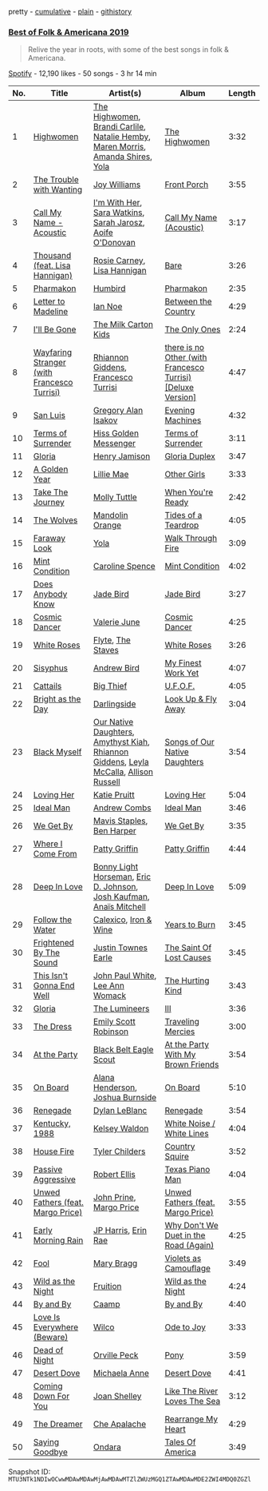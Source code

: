 pretty - [cumulative](/playlists/cumulative/37i9dQZF1DWYdLqwKCcDiy.md) - [plain](/playlists/plain/37i9dQZF1DWYdLqwKCcDiy) - [githistory](https://github.githistory.xyz/mackorone/spotify-playlist-archive/blob/main/playlists/plain/37i9dQZF1DWYdLqwKCcDiy)

### [Best of Folk & Americana 2019](https://open.spotify.com/playlist/37i9dQZF1DWYdLqwKCcDiy)

> Relive the year in roots, with some of the best songs in folk & Americana.

[Spotify](https://open.spotify.com/user/spotify) - 12,190 likes - 50 songs - 3 hr 14 min

| No. | Title | Artist(s) | Album | Length |
|---|---|---|---|---|
| 1 | [Highwomen](https://open.spotify.com/track/0CTNLJMN9dMG4cl5qgsZSv) | [The Highwomen](https://open.spotify.com/artist/3iyG1duuxWpcuWa57VSeZ0), [Brandi Carlile](https://open.spotify.com/artist/2sG4zTOLvjKG1PSoOyf5Ej), [Natalie Hemby](https://open.spotify.com/artist/32opPqLCT3sF24Aso7wTXw), [Maren Morris](https://open.spotify.com/artist/6WY7D3jk8zTrHtmkqqo5GI), [Amanda Shires](https://open.spotify.com/artist/5yN0nwLpUCaZ2gr67bndCN), [Yola](https://open.spotify.com/artist/2gqMBdyddvN82dzZt4ZF14) | [The Highwomen](https://open.spotify.com/album/7sGTt1N5XMIQPCYHAnO1Pl) | 3:32 |
| 2 | [The Trouble with Wanting](https://open.spotify.com/track/5ZUObJNpVt2l9GogUSfALc) | [Joy Williams](https://open.spotify.com/artist/4TCXgdDPm10ensLNCVnIYa) | [Front Porch](https://open.spotify.com/album/0vK1POb7cjZdlZkShnqEDu) | 3:55 |
| 3 | [Call My Name \- Acoustic](https://open.spotify.com/track/3cTbjXWKsCm1hg3TrUlFXC) | [I'm With Her](https://open.spotify.com/artist/3oXddLOOjkoUuC2sX1RMdr), [Sara Watkins](https://open.spotify.com/artist/1FDE7zZ6jmP8HHb9ej3mek), [Sarah Jarosz](https://open.spotify.com/artist/6nFBonVf7Lqaj05R0v5VGJ), [Aoife O'Donovan](https://open.spotify.com/artist/1f3ubTd6eyxuy30ddDJQQa) | [Call My Name \(Acoustic\)](https://open.spotify.com/album/1LqBXlceuWPGSLfxtQnikA) | 3:17 |
| 4 | [Thousand \(feat\. Lisa Hannigan\)](https://open.spotify.com/track/2QlPMIhutG3WHV26Eza8u9) | [Rosie Carney](https://open.spotify.com/artist/3Aut8hgiqZSy2qmJluZMU9), [Lisa Hannigan](https://open.spotify.com/artist/0z7Yuv7DuDQ5SaVn4VSlLt) | [Bare](https://open.spotify.com/album/11uRisUr2dNqeKIn8dhB3Z) | 3:26 |
| 5 | [Pharmakon](https://open.spotify.com/track/2J2oWsC3KGoqdUMIwcMRMU) | [Humbird](https://open.spotify.com/artist/0RLSq3hJOLcEezH3rTpnsB) | [Pharmakon](https://open.spotify.com/album/2aLrFMwpy2iZzAUHqh49Th) | 2:35 |
| 6 | [Letter to Madeline](https://open.spotify.com/track/1IUjddy3uFzP76h8Zl9vFI) | [Ian Noe](https://open.spotify.com/artist/2TEpPi5SFalflhpcQHq3lB) | [Between the Country](https://open.spotify.com/album/3I8X5k9o3KJHtxhQRWOQaf) | 4:29 |
| 7 | [I'll Be Gone](https://open.spotify.com/track/2z4NCsQxVucYfAeUU1ljE2) | [The Milk Carton Kids](https://open.spotify.com/artist/7fxtWEwKKrFaykKItspdYg) | [The Only Ones](https://open.spotify.com/album/72jSY4ND11mZ9qeOmIsVJh) | 2:24 |
| 8 | [Wayfaring Stranger \(with Francesco Turrisi\)](https://open.spotify.com/track/2njguLBr2BLfsRdHtg3WmT) | [Rhiannon Giddens](https://open.spotify.com/artist/1EI0NtLHoh9KBziYCeN1vM), [Francesco Turrisi](https://open.spotify.com/artist/4ds2NOrovBxUtTi29RWIBC) | [there is no Other \(with Francesco Turrisi\) \[Deluxe Version\]](https://open.spotify.com/album/6KI61E4x5f95xVkhly783t) | 4:47 |
| 9 | [San Luis](https://open.spotify.com/track/7gDNQLV9cr8449LFrQbk5J) | [Gregory Alan Isakov](https://open.spotify.com/artist/5sXaGoRLSpd7VeyZrLkKwt) | [Evening Machines](https://open.spotify.com/album/5K7PZiOlAn8sxxhh0QTFuJ) | 4:32 |
| 10 | [Terms of Surrender](https://open.spotify.com/track/4bHIsdXLSWWONWKv15L5YT) | [Hiss Golden Messenger](https://open.spotify.com/artist/37eqxl8DyLd5sQN54wYJbE) | [Terms of Surrender](https://open.spotify.com/album/23h1Qs3UhemYK1ekqgw1uk) | 3:11 |
| 11 | [Gloria](https://open.spotify.com/track/1FAKozGHHmuafTOj2ESuZt) | [Henry Jamison](https://open.spotify.com/artist/2XdtmipGVPmA62ptDgX8QC) | [Gloria Duplex](https://open.spotify.com/album/33kQ6VPlEEAQTctQZQmd1b) | 3:47 |
| 12 | [A Golden Year](https://open.spotify.com/track/7hIfyMsGQ04jaNRLXdzRMs) | [Lillie Mae](https://open.spotify.com/artist/32bF8EkwKNXBZyEo371paF) | [Other Girls](https://open.spotify.com/album/158vIXOymv1hbHh1pCG2fD) | 3:33 |
| 13 | [Take The Journey](https://open.spotify.com/track/3cGblMVSNAG6UgIsro3kQ0) | [Molly Tuttle](https://open.spotify.com/artist/4LX0KCPnH7gvxEbVXqXmAE) | [When You're Ready](https://open.spotify.com/album/1w0K4edsnTTxo2p6ZCErUV) | 2:42 |
| 14 | [The Wolves](https://open.spotify.com/track/6Q4GtzdnpQohD8JtEzRW1R) | [Mandolin Orange](https://open.spotify.com/artist/675tsBPpaZtqyiBwEf3ZEP) | [Tides of a Teardrop](https://open.spotify.com/album/09NM7gTdr3ij71aksxr4Qs) | 4:05 |
| 15 | [Faraway Look](https://open.spotify.com/track/1PpkzNzgJXq5ErZimSkBSu) | [Yola](https://open.spotify.com/artist/2gqMBdyddvN82dzZt4ZF14) | [Walk Through Fire](https://open.spotify.com/album/3YkPGNQ0ATRPcigTb74F5A) | 3:09 |
| 16 | [Mint Condition](https://open.spotify.com/track/3k0YUWIovSt3e6BRsERRPA) | [Caroline Spence](https://open.spotify.com/artist/4De2r7QdHl1eZwnEnQ1IzE) | [Mint Condition](https://open.spotify.com/album/4zAQQvgbXyFJ5Hk20BF794) | 4:02 |
| 17 | [Does Anybody Know](https://open.spotify.com/track/6E7MY8plyVrd0RWUDl63Kn) | [Jade Bird](https://open.spotify.com/artist/7D8LuVnlyu91ndcPe70j7S) | [Jade Bird](https://open.spotify.com/album/34RIeuzZA8ySXCbsEd62jG) | 3:27 |
| 18 | [Cosmic Dancer](https://open.spotify.com/track/5jXqgEjfy9IPrBv5SQtYtT) | [Valerie June](https://open.spotify.com/artist/4QZdOCb3UacKbQ1ybDFAKM) | [Cosmic Dancer](https://open.spotify.com/album/2iYmMZu2Fmum7r6tFyZ2zn) | 4:25 |
| 19 | [White Roses](https://open.spotify.com/track/5xxHfQuaXGEBHtsGbSXwI7) | [Flyte](https://open.spotify.com/artist/3ZKyADicHqelBDeADLutiu), [The Staves](https://open.spotify.com/artist/5G49Sq5mMzAkGL4ZP6eVPY) | [White Roses](https://open.spotify.com/album/01vINTMNqHsxWYTo9HZVJk) | 3:26 |
| 20 | [Sisyphus](https://open.spotify.com/track/403vzOZN0tETDpvFipkNIL) | [Andrew Bird](https://open.spotify.com/artist/4uSftVc3FPWe6RJuMZNEe9) | [My Finest Work Yet](https://open.spotify.com/album/2xQ1WHVV0MdVSRkpND5P51) | 4:07 |
| 21 | [Cattails](https://open.spotify.com/track/623gFZ4VYa2EDu1D1sWFm0) | [Big Thief](https://open.spotify.com/artist/5QdyldG4Fl4TPiOIeMNpBZ) | [U.F.O.F.](https://open.spotify.com/album/5X0bIKvPtSDo4NpXqgrB6p) | 4:05 |
| 22 | [Bright as the Day](https://open.spotify.com/track/4CB4QNaSmtCNfWkhMvBRFm) | [Darlingside](https://open.spotify.com/artist/3DkhgIw7lIyxekurpXNTrm) | [Look Up & Fly Away](https://open.spotify.com/album/2ADmKspwLRXnHsLGX4ChdF) | 3:04 |
| 23 | [Black Myself](https://open.spotify.com/track/5cH2yuvqPh7IsqetGmSoAE) | [Our Native Daughters](https://open.spotify.com/artist/6RnVRG8PIgQT6vYzbfHZXW), [Amythyst Kiah](https://open.spotify.com/artist/1lhaaKpTyXOnjp79M3xYBl), [Rhiannon Giddens](https://open.spotify.com/artist/1EI0NtLHoh9KBziYCeN1vM), [Leyla McCalla](https://open.spotify.com/artist/2Roq56H3IIvY3DZUKrGO7Y), [Allison Russell](https://open.spotify.com/artist/3JBmecDGXTll46ygrnGTM6) | [Songs of Our Native Daughters](https://open.spotify.com/album/4h2VDUKuFcJ0cJTQFcNc3A) | 3:54 |
| 24 | [Loving Her](https://open.spotify.com/track/1VtaojCYMam56z117O2wo9) | [Katie Pruitt](https://open.spotify.com/artist/1c5w8KrxGwq44fxM5lGB4s) | [Loving Her](https://open.spotify.com/album/3rD7Sfi3TfPIlLdFL59PEY) | 5:04 |
| 25 | [Ideal Man](https://open.spotify.com/track/5yUszHt5ftfDM3h9DA7h1S) | [Andrew Combs](https://open.spotify.com/artist/4ONwFcI8RGvYMG1vEIdS11) | [Ideal Man](https://open.spotify.com/album/49bFK3SPMlDdddkIQWasfG) | 3:46 |
| 26 | [We Get By](https://open.spotify.com/track/5PqC3OJ24NIO5pP7me68dn) | [Mavis Staples](https://open.spotify.com/artist/0cTSCsVx04SSht9V6cpKN0), [Ben Harper](https://open.spotify.com/artist/45lorWzrKLxfKlWpV7r9CN) | [We Get By](https://open.spotify.com/album/162ZDwMcg8NGzp6BPKy58G) | 3:35 |
| 27 | [Where I Come From](https://open.spotify.com/track/6JKQ5URj6dRJ4I1YCiMCEs) | [Patty Griffin](https://open.spotify.com/artist/7tNLRmiAN8hpmFrbIHiHsy) | [Patty Griffin](https://open.spotify.com/album/3ZbfpLDN1yP3JYlqb7K6w0) | 4:44 |
| 28 | [Deep In Love](https://open.spotify.com/track/3hmHHA69jx1hdY3TkYRKuE) | [Bonny Light Horseman](https://open.spotify.com/artist/0Qi9Fcmn1DJAoG8Agf5ibb), [Eric D\. Johnson](https://open.spotify.com/artist/4LBdlNpHBD8dHPcVCrjSB6), [Josh Kaufman](https://open.spotify.com/artist/3kKgcBXTgyAZhXPV3AaSZc), [Anaïs Mitchell](https://open.spotify.com/artist/7K5Lm5dxoEwEpOS0Fc3l3s) | [Deep In Love](https://open.spotify.com/album/27gGc7BNl7mKU3tUnjfkhH) | 5:09 |
| 29 | [Follow the Water](https://open.spotify.com/track/7mDgRy36arEHxxsOOGPB2m) | [Calexico](https://open.spotify.com/artist/1OmdWpAh1pucAuZPzJaxIJ), [Iron & Wine](https://open.spotify.com/artist/4M5nCE77Qaxayuhp3fVn4V) | [Years to Burn](https://open.spotify.com/album/3InGlpjjfAvSi7fa7Vkuf0) | 3:45 |
| 30 | [Frightened By The Sound](https://open.spotify.com/track/3fp778baYgJ5gDcXtZgGm5) | [Justin Townes Earle](https://open.spotify.com/artist/3znXuXT3xkCtjgOxXBBVnq) | [The Saint Of Lost Causes](https://open.spotify.com/album/2u56gjSmnJzoZOcUO84Lrw) | 3:45 |
| 31 | [This Isn't Gonna End Well](https://open.spotify.com/track/05tiqrhvYlFfDcpJyBDwel) | [John Paul White](https://open.spotify.com/artist/1yDI9pWnlrJmi9kZn3gkCb), [Lee Ann Womack](https://open.spotify.com/artist/738OS3zrCO782uDiUN9pet) | [The Hurting Kind](https://open.spotify.com/album/41Rw7SEO6OYejjIoYcvDuW) | 3:43 |
| 32 | [Gloria](https://open.spotify.com/track/5BkGp7FLUUpKgWl29jBK0J) | [The Lumineers](https://open.spotify.com/artist/16oZKvXb6WkQlVAjwo2Wbg) | [III](https://open.spotify.com/album/0cGGGHvqwMD2J7bNz8TG3s) | 3:36 |
| 33 | [The Dress](https://open.spotify.com/track/1OHwqabQtnGh0tmw8O9Mj8) | [Emily Scott Robinson](https://open.spotify.com/artist/3oyKiCGdvt3HRj3pCOLCfM) | [Traveling Mercies](https://open.spotify.com/album/3BoKmWy9vzG7gKR9DqrlfZ) | 3:00 |
| 34 | [At the Party](https://open.spotify.com/track/2PdymseMdXz8eqOXxxTaCM) | [Black Belt Eagle Scout](https://open.spotify.com/artist/1CUUXdvZE6UzwQyBUm5YVD) | [At the Party With My Brown Friends](https://open.spotify.com/album/0N14D9LoMALrUCfyFgkMtb) | 3:54 |
| 35 | [On Board](https://open.spotify.com/track/5WCp8teE5DiS3lYl2EftcU) | [Alana Henderson](https://open.spotify.com/artist/6P6SqdQjXIzTWKj5QBWliY), [Joshua Burnside](https://open.spotify.com/artist/244AFgFclA9c1IcjWOAqoV) | [On Board](https://open.spotify.com/album/0YQXRn90SNUP9thoGosAnx) | 5:10 |
| 36 | [Renegade](https://open.spotify.com/track/5HiIz6ICFx1VgoxjxX4ywc) | [Dylan LeBlanc](https://open.spotify.com/artist/60rNO7ymhlxcYxrdkDYq1k) | [Renegade](https://open.spotify.com/album/4JgEQ2lgKAZievIQsRh7lI) | 3:54 |
| 37 | [Kentucky, 1988](https://open.spotify.com/track/3PIY1joW8VtV8a6tC9ACt7) | [Kelsey Waldon](https://open.spotify.com/artist/6hQxXJuBnpCcS2VLTezQv1) | [White Noise / White Lines](https://open.spotify.com/album/19aVoxGenyWL3zULEefF9a) | 4:04 |
| 38 | [House Fire](https://open.spotify.com/track/1RJyToUKkGSEfJjavJHSsF) | [Tyler Childers](https://open.spotify.com/artist/13ZEDW6vyBF12HYcZRr4EV) | [Country Squire](https://open.spotify.com/album/2T9P5dSm786uuxA5tkI1Xb) | 3:52 |
| 39 | [Passive Aggressive](https://open.spotify.com/track/310oFbVW9SWRcoBf2EzyQn) | [Robert Ellis](https://open.spotify.com/artist/6XtG9W2KkPiQ6n1rlIvTJE) | [Texas Piano Man](https://open.spotify.com/album/5EMqbcSQgub9fRFwmcfxa9) | 4:04 |
| 40 | [Unwed Fathers \(feat\. Margo Price\)](https://open.spotify.com/track/3aIhA9TSOdl6xUgJ2syUDR) | [John Prine](https://open.spotify.com/artist/0nJUwPwC9Ti4vvuJ0q3MfT), [Margo Price](https://open.spotify.com/artist/09yvLritEUxHrzx5TlFvbl) | [Unwed Fathers \(feat\. Margo Price\)](https://open.spotify.com/album/4evWI9DiccsMHwbh0sn81t) | 3:55 |
| 41 | [Early Morning Rain](https://open.spotify.com/track/4dU0wAPynsicJYpgdUs2wG) | [JP Harris](https://open.spotify.com/artist/3k5DJmsoipvzJqpjfQFvDy), [Erin Rae](https://open.spotify.com/artist/167VlZ0C0ewQbgKexRFcs6) | [Why Don't We Duet in the Road \(Again\)](https://open.spotify.com/album/5HgZIplED4Pw3kaHOAUmUQ) | 4:25 |
| 42 | [Fool](https://open.spotify.com/track/4OhUyhBmgVqG2cdm6f4EOw) | [Mary Bragg](https://open.spotify.com/artist/72FO0BvoMxHvbQwbNrKqtj) | [Violets as Camouflage](https://open.spotify.com/album/0KCa9BfM1VLKSzfxfM4EPk) | 3:49 |
| 43 | [Wild as the Night](https://open.spotify.com/track/19cGauVRjQ62YCnULVQbS1) | [Fruition](https://open.spotify.com/artist/4dDqxbEKfPN3RZYrGr36y8) | [Wild as the Night](https://open.spotify.com/album/2XFKbnmfLCxEExtvaNC1vP) | 4:24 |
| 44 | [By and By](https://open.spotify.com/track/75nZ4W6quZhI55LKiqCXWh) | [Caamp](https://open.spotify.com/artist/0wyMPXGfOuQzNR54ujR9Ix) | [By and By](https://open.spotify.com/album/4Ib3LE6FimfhNVnY7Tc1zM) | 4:40 |
| 45 | [Love Is Everywhere \(Beware\)](https://open.spotify.com/track/7sxr5Pvovng4ECTiCqeSWm) | [Wilco](https://open.spotify.com/artist/2QoU3awHVdcHS8LrZEKvSM) | [Ode to Joy](https://open.spotify.com/album/0RR7qfOCOOHXbPAO1P3G5b) | 3:33 |
| 46 | [Dead of Night](https://open.spotify.com/track/4WDazmiEd5PyY3taS11VfD) | [Orville Peck](https://open.spotify.com/artist/46auOkH1pk28rWrSoUNhLo) | [Pony](https://open.spotify.com/album/7Jn1h8E5aT96pdyrPxrLWi) | 3:59 |
| 47 | [Desert Dove](https://open.spotify.com/track/7oC1Lo7hqhpxIU8d5iH6cc) | [Michaela Anne](https://open.spotify.com/artist/2k8aGdvE3NAchqmiplJANn) | [Desert Dove](https://open.spotify.com/album/2u0hv91dEom8vbu6bRdPJc) | 4:41 |
| 48 | [Coming Down For You](https://open.spotify.com/track/4bDALATwj7AYLJ9h8cImWf) | [Joan Shelley](https://open.spotify.com/artist/4eR9k3I0YKCQUvvP2ojptw) | [Like The River Loves The Sea](https://open.spotify.com/album/3zeMqL25WJ0yDzqNHO73DV) | 3:12 |
| 49 | [The Dreamer](https://open.spotify.com/track/3TwNSH4IkiBSrFH0wwfmn1) | [Che Apalache](https://open.spotify.com/artist/0PBuk92QWrRVrlNifUQSLX) | [Rearrange My Heart](https://open.spotify.com/album/0HE2pc8AzZWVarAtyjt2tS) | 4:29 |
| 50 | [Saying Goodbye](https://open.spotify.com/track/4PqgB442TI25iz4G6d6BBD) | [Ondara](https://open.spotify.com/artist/33saQZHi434TBuDAXbyU2W) | [Tales Of America](https://open.spotify.com/album/22R1HI790HTi7EypEQcTZB) | 3:49 |

Snapshot ID: `MTU3NTk1NDIwOCwwMDAwMDAwMjAwMDAwMTZlZWUzMGQ1ZTAwMDAwMDE2ZWI4MDQ0ZGZl`